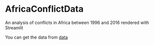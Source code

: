 # AfricaConflictData
An analysis of conflicts in Africa between 1996 and 2016 rendered with Streamlit

You can get the data from [data](https://data.world/acled/71d852e4-e41e-4320-a770-9fc2bb87fb64)
